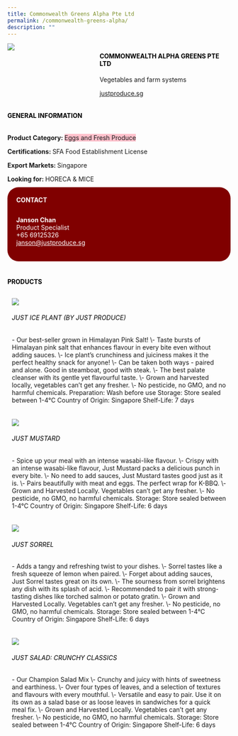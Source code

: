 ```yaml
--- 
title: Commonwealth Greens Alpha Pte Ltd 
permalink: /commonwealth-greens-alpha/ 
description: ""
--- 
```

<div class="flex-paragraph"> 
<p style="text-transform: uppercase">
</p>
</div> 
<div class="flex-container" style="display: flex; flex-wrap: wrap;"> 
<div class="card sgds" style="flex: 1 1 40%; display: block;">
<img src="https://drive.google.com/uc?id=1airHqquiKVLUmdXA1uUUgiT-3udkXssG&amp;export=download">
</div> 
<div class="card-sgds" style="flex: 1 1 58%; display: block; margin-left: 3px"> 
<h4 style="text-transform: uppercase; color: black;">
<b>Commonwealth Alpha Greens Pte Ltd
</b>
</h4> 
<p>Vegetables and farm systems
</p> 
<p>
<a href="https://justproduce.com" target="_blank">justproduce.sg
</a>
</p> 
</div> 
</div> 
<h4 style="text-transform: uppercase; color: black;">
<b>General Information
</b>
</h4> 
<div class="flex-container" style="display: flex; flex-wrap: wrap;"> 
<div class="card sgds" style="flex: 1 1 65%; display: block; align-self: stretch"> 
<div class="flex-paragraph"> 
<p>
<b>Product Category: 
</b>
<span style="background-color: pink; border-radius: 10 px;">Eggs and Fresh Produce
</span>
</p> 
<p>
<b>Certifications: 
</b> SFA Food Establishment License
</p> 
<p>
<b>Export Markets: 
</b>Singapore
</p> 
<p style="margin-bottom: 10px;">
<b>Looking for: 
</b>HORECA &amp; MICE
</p> 
</div> 
</div> 
<div class="card sgds" style="flex: 1 1 35%; padding: 10px; display: block; background-color: maroon; border-radius: 25px; align-self: center;"> 
<h4 style="color: white; margin-top: 10px; margin-left: 10px;">CONTACT
</h4> 
<div class="flex-paragraph"> 
<p style="padding: 10px; color: white;">
<b>Janson Chan
</b>
<br>Product Specialist
<br>+65 69125326
<br>
<a href="mailto:janson@justproduce.sg" style="color: white;">janson@justproduce.sg
</a>
</p> 
</div> 
</div> 
</div> 
<br> 
<h4 style="text-transform: uppercase; color: black;">
<b>products
</b>
</h4> 
<div style="display: flex; flex-wrap: wrap;"> 
<div class="card sgds" style="flex: 1 1 47%; margin: 10px; display: block;"> 
<div class="flex-image" style="display: block;">
<img src="https://drive.google.com/uc?id=1njmzSqckvH2Mv1754aGVoxVLjgoU8MJn&export=download">
</div> 
<div class="flex-paragraph"> 
<h6 style="text-transform: uppercase; color: black;">Just Ice Plant (by Just Produce)
</h6> 
<p>- Our best-seller grown in Himalayan Pink Salt! \- Taste bursts of Himalayan pink salt that enhances flavour in every bite even without adding sauces. \- Ice plant’s crunchiness and juiciness makes it the perfect healthy snack for anyone! \- Can be taken both ways - paired and alone. Good in steamboat, good with steak. \- The best palate cleanser with its gentle yet flavourful taste. \- Grown and harvested locally, vegetables can’t get any fresher. \- No pesticide, no GMO, and no harmful chemicals. Preparation: Wash before use Storage: Store sealed between 1-4°C Country of Origin: Singapore Shelf-Life: 7 days
</p>
</div> 
</div> 
<div class="card sgds" style="flex: 1 1 47%; margin: 10px; display: block;"> 
<div class="flex-image" style="display: block;">
<img src="https://drive.google.com/uc?id=1m20qqshOBwbzgeBi0ANVl3yyl17wosnG&export=download">
</div> 
<div class="flex-paragraph"> 
<h6 style="text-transform: uppercase; color: black;"> Just Mustard
</h6> 
<p>- Spice up your meal with an intense wasabi-like flavour. \- Crispy with an intense wasabi-like flavour, Just Mustard packs a delicious punch in every bite. \- No need to add sauces, Just Mustard tastes good just as it is. \- Pairs beautifully with meat and eggs. The perfect wrap for K-BBQ. \- Grown and Harvested Locally. Vegetables can’t get any fresher. \- No pesticide, no GMO, no harmful chemicals. Storage: Store sealed between 1-4°C Country of Origin: Singapore Shelf-Life: 6 days
</p>
</div> 
</div> 
<div class="card sgds" style="flex: 1 1 47%; margin: 10px; display: block;"> 
<div class="flex-image" style="display: block;">
<img src="https://drive.google.com/uc?id=1HwSp_9HYSgwH8ZG4Wfa43HWbzv-Wyp6v&export=download">
</div> 
<div class="flex-paragraph"> 
<h6 style="text-transform: uppercase; color: black;">Just Sorrel
</h6> 
<p>- Adds a tangy and refreshing twist to your dishes. \- Sorrel tastes like a fresh squeeze of lemon when paired. \- Forget about adding sauces, Just Sorrel tastes great on its own. \- The sourness from sorrel brightens any dish with its splash of acid. \- Recommended to pair it with strong-tasting dishes like torched salmon or potato gratin. \- Grown and Harvested Locally. Vegetables can’t get any fresher. \- No pesticide, no GMO, no harmful chemicals. Storage: Store sealed between 1-4°C Country of Origin: Singapore Shelf-Life: 6 days
</p>
</div> 
</div> 
<div class="card sgds" style="flex: 1 1 47%; margin: 10px; display: block;"> 
<div class="flex-image" style="display: block;">
<img src="https://drive.google.com/uc?id=11L4QWGEfEdnUmdlNLzAmMx0T8wj_q-wU&export=download">
</div> 
<div class="flex-paragraph"> 
<h6 style="text-transform: uppercase; color: black;">Just Salad: Crunchy Classics
</h6> 
<p>- Our Champion Salad Mix \- Crunchy and juicy with hints of sweetness and earthiness. \- Over four types of leaves, and a selection of textures and flavours with every mouthful. \- Versatile and easy to pair. Use it on its own as a salad base or as loose leaves in sandwiches for a quick meal fix. \- Grown and Harvested Locally. Vegetables can’t get any fresher. \- No pesticide, no GMO, no harmful chemicals. Storage: Store sealed between 1-4°C Country of Origin: Singapore Shelf-Life: 6 days 
</p>
</div> 
</div> 
</div>